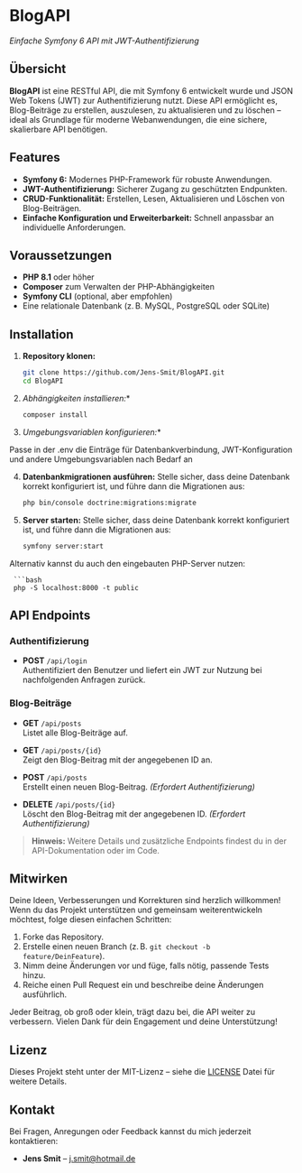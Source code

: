 # BlogAPI

_Einfache Symfony 6 API mit JWT-Authentifizierung_

## Übersicht

**BlogAPI** ist eine RESTful API, die mit Symfony 6 entwickelt wurde und JSON Web Tokens (JWT) zur Authentifizierung nutzt. Diese API ermöglicht es, Blog-Beiträge zu erstellen, auszulesen, zu aktualisieren und zu löschen – ideal als Grundlage für moderne Webanwendungen, die eine sichere, skalierbare API benötigen.

## Features

- **Symfony 6:** Modernes PHP-Framework für robuste Anwendungen.
- **JWT-Authentifizierung:** Sicherer Zugang zu geschützten Endpunkten.
- **CRUD-Funktionalität:** Erstellen, Lesen, Aktualisieren und Löschen von Blog-Beiträgen.
- **Einfache Konfiguration und Erweiterbarkeit:** Schnell anpassbar an individuelle Anforderungen.

## Voraussetzungen

- **PHP 8.1** oder höher
- **Composer** zum Verwalten der PHP-Abhängigkeiten
- **Symfony CLI** (optional, aber empfohlen)
- Eine relationale Datenbank (z. B. MySQL, PostgreSQL oder SQLite)

## Installation

1. **Repository klonen:**

   ```bash
   git clone https://github.com/Jens-Smit/BlogAPI.git
   cd BlogAPI

2. *Abhängigkeiten installieren:**

   ```bash
   composer install

3. *Umgebungsvariablen konfigurieren:**

Passe in der .env die Einträge für Datenbankverbindung, JWT-Konfiguration und andere Umgebungsvariablen nach Bedarf an


4. **Datenbankmigrationen ausführen:**
Stelle sicher, dass deine Datenbank korrekt konfiguriert ist, und führe dann die Migrationen aus:
   ```bash
   php bin/console doctrine:migrations:migrate

4. **Server starten:**
Stelle sicher, dass deine Datenbank korrekt konfiguriert ist, und führe dann die Migrationen aus:
   ```bash
   symfony server:start

Alternativ kannst du auch den eingebauten PHP-Server nutzen:

     ```bash
     php -S localhost:8000 -t public
   
## API Endpoints

### Authentifizierung

- **POST** `/api/login`  
  Authentifiziert den Benutzer und liefert ein JWT zur Nutzung bei nachfolgenden Anfragen zurück.

### Blog-Beiträge

- **GET** `/api/posts`  
  Listet alle Blog-Beiträge auf.

- **GET** `/api/posts/{id}`  
  Zeigt den Blog-Beitrag mit der angegebenen ID an.

- **POST** `/api/posts`  
  Erstellt einen neuen Blog-Beitrag. *(Erfordert Authentifizierung)*

- **DELETE** `/api/posts/{id}`  
  Löscht den Blog-Beitrag mit der angegebenen ID. *(Erfordert Authentifizierung)*

> **Hinweis:** Weitere Details und zusätzliche Endpoints findest du in der API-Dokumentation oder im Code.

## Mitwirken

Deine Ideen, Verbesserungen und Korrekturen sind herzlich willkommen! Wenn du das Projekt unterstützen und gemeinsam weiterentwickeln möchtest, folge diesen einfachen Schritten:

1. Forke das Repository.
2. Erstelle einen neuen Branch (z. B. `git checkout -b feature/DeinFeature`).
3. Nimm deine Änderungen vor und füge, falls nötig, passende Tests hinzu.
4. Reiche einen Pull Request ein und beschreibe deine Änderungen ausführlich.

Jeder Beitrag, ob groß oder klein, trägt dazu bei, die API weiter zu verbessern. Vielen Dank für dein Engagement und deine Unterstützung!

## Lizenz

Dieses Projekt steht unter der MIT-Lizenz – siehe die [LICENSE](LICENSE) Datei für weitere Details.

## Kontakt

Bei Fragen, Anregungen oder Feedback kannst du mich jederzeit kontaktieren:

- **Jens Smit** – [j.smit@hotmail.de](mailto:j.smit@hotmail.de)
